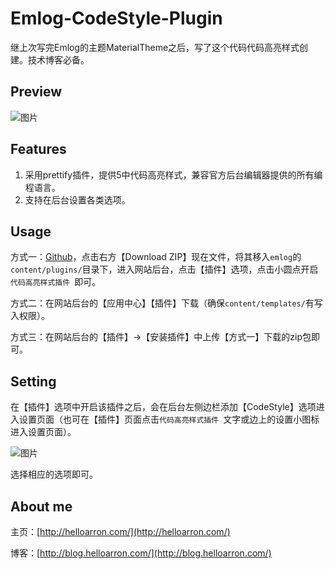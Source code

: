# Emlog-CodeStyle-Plugin

继上次写完Emlog的主题MaterialTheme之后，写了这个代码代码高亮样式创建。技术博客必备。

## Preview

![图片](http://7rfkwd.com1.z0.glb.clouddn.com/Prettify%20Themes%20Gallery.png)

## Features

1. 采用prettify插件，提供5中代码高亮样式，兼容官方后台编辑器提供的所有编程语言。
2. 支持在后台设置各类选项。

## Usage

方式一：[Github](https://github.com/ArronYR/emlog-material-theme)，点击右方【Download ZIP】现在文件，将其移入`emlog`的`content/plugins/`目录下，进入网站后台，点击【插件】选项，点击小圆点开启`代码高亮样式插件 `即可。

方式二：在网站后台的【应用中心】【插件】下载（确保`content/templates/`有写入权限）。

方式三：在网站后台的【插件】->【安装插件】中上传【方式一】下载的zip包即可。

## Setting

在【插件】选项中开启该插件之后，会在后台左侧边栏添加【CodeStyle】选项进入设置页面（也可在【插件】页面点击`代码高亮样式插件 `文字或边上的设置小图标进入设置页面）。

![图片](http://7rfkwd.com1.z0.glb.clouddn.com/codestyle-plugin-setting.png)

选择相应的选项即可。

## About me

主页：[http://helloarron.com/](http://helloarron.com/)

博客：[http://blog.helloarron.com/](http://blog.helloarron.com/)
